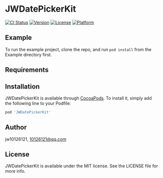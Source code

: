 # JWDatePickerKit

[![CI Status](https://img.shields.io/travis/10126121@qq.com/JWDatePickerKit.svg?style=flat)](https://travis-ci.org/10126121@qq.com/JWDatePickerKit)
[![Version](https://img.shields.io/cocoapods/v/JWDatePickerKit.svg?style=flat)](https://cocoapods.org/pods/JWDatePickerKit)
[![License](https://img.shields.io/cocoapods/l/JWDatePickerKit.svg?style=flat)](https://cocoapods.org/pods/JWDatePickerKit)
[![Platform](https://img.shields.io/cocoapods/p/JWDatePickerKit.svg?style=flat)](https://cocoapods.org/pods/JWDatePickerKit)

## Example

To run the example project, clone the repo, and run `pod install` from the Example directory first.

## Requirements

## Installation

JWDatePickerKit is available through [CocoaPods](https://cocoapods.org). To install
it, simply add the following line to your Podfile:

```ruby
pod 'JWDatePickerKit'
```

## Author

jw10126121, 10126121@qq.com

## License

JWDatePickerKit is available under the MIT license. See the LICENSE file for more info.
